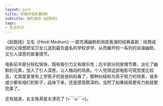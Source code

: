 ```yaml
---
layout: post
title: 好看的电影要N刷 
subtitle: 强烈推荐《起跑线》
tags:
- 生活杂记
---
```


《起跑线》又名《Hindi Medium》一部充满幽默和俏皮表演的经典喜剧：经商成功的父母想把宝贝女儿送到最负盛名的学校求学，从而展开的一系列的诙谐幽默，又引人深思的故事情节。

电影前半部分轻松愉快，既有吸引力又有娱乐性；后半部分则放慢节奏，淡化了幽默的元素，加入了引人深思，让人触动的场景。个人觉得这部电影可观赏度比较高，尤其是家里有上学孩子的爸爸妈妈看了，那种纠结和为孩子努力的场景，或多或少都有咱们的影子，品味下来，还是感受颇深的。当然了如果结局更有力些就更完美了。

还有就是，女主角真是太漂亮了 (=￣ω￣=)。




